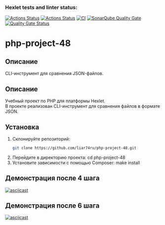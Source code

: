 ### Hexlet tests and linter status:
[![Actions Status](https://github.com/liar74ru/php-project-48/actions/workflows/hexlet-check.yml/badge.svg)](https://github.com/liar74ru/php-project-48/actions)
[![Actions Status](https://github.com/liar74ru/php-project-48/actions/workflows/hexlet-check.yml/badge.svg)](https://github.com/liar74ru/php-project-48/actions)
[![CI](https://github.com/liar74ru/php-project-48/actions/workflows/ci.yml/badge.svg)](https://github.com/liar74ru/php-project-48/actions/workflows/ci.yml)
[![SonarQube Quality Gate](https://sonarcloud.io/api/project_badges/measure?project=liar74ru_php-project-48&metric=alert_status)](https://sonarcloud.io/dashboard?id=liar74ru_php-project-48)
[![Quality Gate Status](https://sonarcloud.io/api/project_badges/measure?project=liar74ru_php-project-48&metric=alert_status)](https://sonarcloud.io/summary/new_code?id=liar74ru_php-project-48)

# php-project-48

## Описание

CLI-инструмент для сравнения JSON-файлов.

## Описание

Учебный проект по PHP для платформы Hexlet.  
В проекте реализован CLI-инструмент для сравнения файлов в формате JSON.

## Установка

1.  Склонируйте репозиторий:
    ```bash
    git clone https://github.com/liar74ru/php-project-48.git
2.  Перейдите в директорию проекта:
    cd php-project-48
3.  Установите зависимости с помощью Composer:
    make install

## Демонстрация после 4 шага

[![asciicast](https://asciinema.org/a/iBiPVHLDxXnUNdbyShAxkR48j.svg)](https://asciinema.org/a/iBiPVHLDxXnUNdbyShAxkR48j)

## Демонстрация после 6 шага

[![asciicast](https://asciinema.org/a/ffUVpt3LGrEOtvnfw2Xb5p5wI.svg)](https://asciinema.org/a/ffUVpt3LGrEOtvnfw2Xb5p5wI)